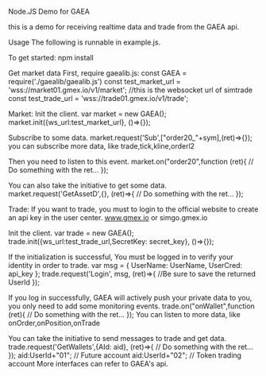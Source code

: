 Node.JS Demo for GAEA

this is a demo for receiving realtime data and trade from the GAEA api.

Usage
    The following is runnable in example.js.

To get started:
    npm install

Get market data
First, require gaealib.js:
    const GAEA = require('./gaealib/gaealib.js')
    const test_market_url = 'wss://market01.gmex.io/v1/market'; //this is the websocket url of simtrade
    const test_trade_url  = 'wss://trade01.gmex.io/v1/trade';

Market:
Init the client.
    var market = new GAEA();
    market.init({ws_url:test_market_url}, ()=>{});

Subscribe to some data.
    market.request('Sub',["order20_"+sym],(ret)=>{});
    you can subscribe more data, like trade,tick,kline,orderl2

Then you need to listen to this event.
    market.on("order20",function (ret){
        // Do something with the ret...
    });

You can also take the initiative to get some data.
    market.request('GetAssetD',{}, (ret)=>{
        // Do something with the ret...
    });

Trade:
If you want to trade, you must to login to the official website to create an api key in the user center.
    www.gmex.io or simgo.gmex.io

Init the client.
    var trade = new GAEA();
    trade.init({ws_url:test_trade_url,SecretKey: secret_key}, ()=>{});

If the initialization is successful, You must be logged in to verify your identity in order to trade.
    var msg = {
      UserName: UserName,
      UserCred: api_key
  	};
    trade.request('Login', msg, (ret)=>{
        //Be sure to save the returned UserId
    });

If you log in successfully, GAEA will actively push your private data to you, you only need to add some monitoring events.
    trade.on("onWallet",function (ret){
        // Do something with the ret...
    });
    You can listen to more data, like onOrder,onPosition,onTrade

You can take the initiative to send messages to trade and get data.
    trade.request('GetWallets',{AId: aid}, (ret)=>{
        // Do something with the ret... 
    });
    aid:UserId+"01";  // Future account
    aid:UserId+"02";  // Token trading account
    More interfaces can refer to GAEA's api.
